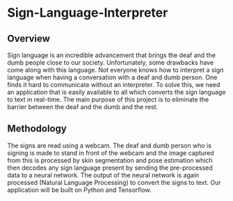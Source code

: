 # Sign-Language-Interpreter
## Overview
Sign language is an incredible advancement that brings the deaf and the dumb people close to our society. Unfortunately, some drawbacks have come along with this language. Not everyone knows how to interpret a sign language when having a conversation with a deaf and dumb person. One finds it hard to communicate without an interpreter. To solve this, we need an application that is easily available to all which converts the sign language to text in real-time. The main purpose of this project is to eliminate the barrier between the deaf and the dumb and the rest.
## Methodology
The signs are read using a webcam. The deaf and dumb person who is signing is made to stand in front of the webcam and the image captured from this is processed by skin segmentation and pose estimation which then decodes any sign language present by sending the pre-processed data to a neural network. The output of the neural network is again processed (Natural Language Processing) to convert the signs to text.
Our application will be built on Python and Tensorflow.
